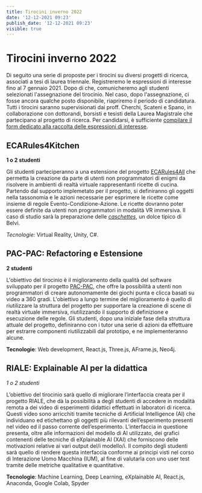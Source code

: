 ```yaml
---
title: Tirocini inverno 2022
date: '12-12-2021 09:23'
publish_date: '12-12-2021 09:23'
visible: true
---
```

# Tirocini inverno 2022

Di seguito una serie di proposte per i tirocini su diversi progetti di ricerca, associati a tesi di laurea triennale. Registreremo le espressioni di interesse fino al 7 gennaio 2021. Dopo di che, comunicheremo agli studenti selezionati l'assegnazione del tirocinio. Nel caso, dopo l'assegnazione, ci fosse ancora qualche posto disponibile, riapriremo il periodo di candidatura.
Tutti i tirocini saranno supervisionati dai proff. Cherchi, Scateni e Spano, in collaborazione con dottorandi, borsisti e tesisti della Laurea Magistrale che partecipano al progetto di ricerca.
Per candidarsi, è sufficiente [compilare il form dedicato alla raccolta delle espressioni di interesse](https://forms.gle/wZFGcPmCqJyUoRsD6).

## ECARules4Kitchen

**1 o 2 studenti**

Gli studenti parteciperanno a una estensione del progetto [ECARules4All](https://cg3hci.dmi.unica.it/lab/it/projects/ecarules4all) che permetta la creazione da parte di utenti non programmatori di enigmi da risolvere in ambienti di realtà virtuale rappresentanti ricette di cucina. Partendo dal supporto implemetato per il progetto, si definiranno gli oggetti nella tassonomia e le azioni necessarie per esprimere le ricette come insieme di regole Evento-Condizione-Azione. Le ricette dovranno poter essere definite da utenti non programmatori in modalità VR immersiva. Il caso di studio sarà la preparazione delle [*caschettes*](https://www.cuoredellasardegna.it/notizie/notizia/Is-Caschettes-simbolo-della-produzione-artigianale-di-Belvi/), un dolce tipico di Belvì.

*Tecnologie:* Virtual Reality, Unity, C#.

## PAC-PAC: Refactoring e Estensione

**2 studenti**

L'obiettivo del tirocinio è il miglioramento della qualità del software sviluppato per il progetto [PAC-PAC](https://cg3hci.dmi.unica.it/lab/it/projects/pacpac), che offre la possibilità a utenti non programmatori di creare autonomamente dei giochi punta e clicca basati su video a 360 gradi. L'obiettivo a lungo termine del miglioramento è quello di riutilizzare la struttura del progetto per supportare la creazione di scene di realtà virtuale immersiva, riutilizzando il supporto di definizione e esecuzione delle regole. Gli studenti, dopo una iniziale fase della struttura attuale del progetto, definiranno con i tutor una serie di azioni da effettuare per estrarre componenti riutilizzabili dal prototipo, e ne implementeranno alcune. 

**Tecnologie**: Web development, React.js, Three.js, AFrame.js, Neo4j. 

## RIALE: Explainable AI per la didattica

*1 o 2 studenti*

L’obiettivo del tirocinio sarà quello di migliorare l’interfaccia creata per il progetto RIALE, che dà la possibilità a degli studenti di accedere in modalità remota a dei video di esperimenti didattici effettuati in laboratori di ricerca. Questi video sono arricchiti tramite tecniche di Artificial Intelligence (AI) che individuano ed etichettano gli oggetti più rilevanti dell’esperimento presenti nel video ed il passo corrente dell’esperimento. L’interfaccia in questione presenta, oltre alle informazioni del modello di AI utilizzato, dei grafici contenenti delle tecniche di eXplainable AI (XAI) che forniscono delle motivazioni relative ai vari output del/i modello/i.  Il compito degli studenti sarà quello di rendere questa interfaccia conforme ai principi visti nel corso di Interazione Uomo Macchina (IUM), al fine di valutarla con uno user test tramite delle metriche qualitative e quantitative.



**Tecnologie**: Machine Learning, Deep Learning, eXplainable AI, React.js, Anaconda, Google Colab, Spyder


